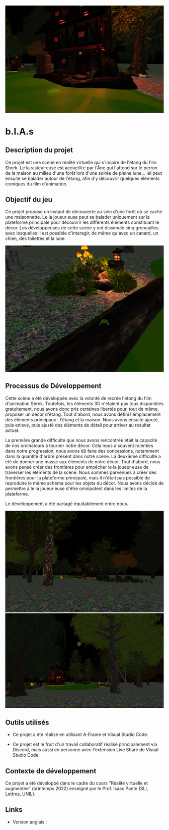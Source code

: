 ![](assets/ReadMe/ReadMe1.png)


# b.I.A.s

## Description du projet
Ce projet est une scène en réalité virtuelle qui s'inspire de l'étang du film Shrek. Le·la visteur·euse est accueilli·e par l'Âne qui l'attend sur le perron de la maison au milieu d'une forêt lors d'une soirée de pleine lune... Iel peut ensuite se balader autour de l'étang, afin d'y découvrir quelques éléments iconiques du film d'animation.

## Objectif du jeu
Ce projet propose un instant de découverte au sein d'une forêt où se cache une maisonnette. Le·la joueur·euse peut se balader uniquement sur la plateforme principale pour découvrir les différents éléments constituant le décor. Les développeuses de cette scène y ont dissimulé cinq grenouilles avec lesquelles il est possible d'interagir, de même qu'avec un canard, un chien, des toilettes et la lune. 


![](assets/ReadMe/ReadMe3.png)



## Processus de Développement
Cette scène a été développée avec la volonté de recrée l'étang du film d'animation Shrek. Toutefois, les éléments 3D n'étaient pas tous disponibles gratuitement, nous avons donc pris certaines libertés pour, tout de même, proposer un décor d'étang. Tout d'abord, nous avons défini l'emplacement des éléments principaux : l'étang et la maison. Nous avons ensuite ajouté, puis enlevé, puis ajusté des éléments de détail pour arriver au résultat actuel. 

La première grande difficulté que nous avons rencontrée était la capacité de nos ordinateurs à tourner notre décor. Cela nous a souvent ralenties dans notre progression, nous avons dû faire des concessions, notamment dans la quantité d'arbre présent dans notre scène. 
La deuxième difficulté a été de donner une masse aux éléments de notre décor. Tout d'abord, nous avons pensé créer des frontières pour empêcher le·la joueur·euse de traverser les éléments de la scène. Nous sommes parvenues à créer des frontières pour la plateforme principale, mais il n'était pas possible de reproduire le même schéma pour les objets du décor. Nous avons décidé de permettre à le·la joueur·euse d'être omnipotent dans les limites de la plateforme. 

Le développement a été partagé équitablement entre nous. 


![](assets/ReadMe/ReadMe4.png)
![](assets/ReadMe/ReadMe2.png)

## **Outils utilisés**
- Ce projet a été réalisé en utilisant A-Frame et Visual Studio Code.

- Ce projet est le fruit d'un travail collaboratif réalisé principalement via Discord, mais aussi en personne avec l'extension Live Share de Visual Studio Code.

## Contexte de développement
Ce projet a été développé dans le cadre du cours "Réalité virtuelle et augmentée" (printemps 2022) enseigné par le Prof. Isaac Pante (SLI, Lettres, UNIL).

## Links
- Version anglais : 
